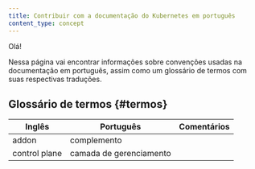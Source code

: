 ```yaml
---
title: Contribuir com a documentação do Kubernetes em português
content_type: concept
---
```


Olá!

Nessa página vai encontrar informações sobre convenções usadas na documentação em português, assim como um glossário de termos com suas respectivas traduções.


## Glossário de termos {#termos}

|      Inglês          |        Português          |   Comentários          |
| -----------------    | ----------------------    | ----------------------- |
|  addon | complemento |                           |
| control plane        | camada de gerenciamento   |                         |

